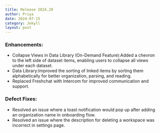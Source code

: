 ```yaml
---
title: Release 2024.29
author: Priya
date: 2024-07-15
category: Jekyll
layout: post
---
```

### Enhancements:
* Collapse Views in Data Library (On-Demand Feature):Added a chevron to the left side of dataset items, enabling users to collapse all views under each dataset.
* Data Library:Improved the sorting of linked items by sorting them alphabetically for better organization, parsing, and reading.
* Replaced Freshchat with Intercom for improved communication and support.

### Defect Fixes:
* Resolved an issue where a toast notification would pop up after adding an organization name in onboarding flow.
* Resolved an issue where the description for deleting a workspace was incorrect in settings page.